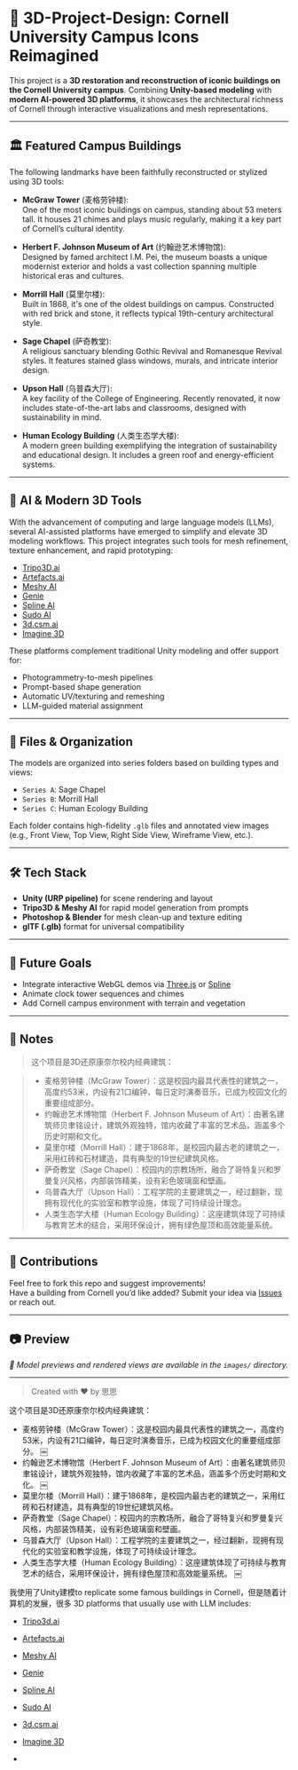 # 📐 3D-Project-Design: Cornell University Campus Icons Reimagined

This project is a **3D restoration and reconstruction of iconic buildings on the Cornell University campus**. Combining **Unity-based modeling** with **modern AI-powered 3D platforms**, it showcases the architectural richness of Cornell through interactive visualizations and mesh representations.

---

## 🏛️ Featured Campus Buildings

The following landmarks have been faithfully reconstructed or stylized using 3D tools:

- **McGraw Tower** (麦格劳钟楼):  
  One of the most iconic buildings on campus, standing about 53 meters tall. It houses 21 chimes and plays music regularly, making it a key part of Cornell’s cultural identity.

- **Herbert F. Johnson Museum of Art** (约翰逊艺术博物馆):  
  Designed by famed architect I.M. Pei, the museum boasts a unique modernist exterior and holds a vast collection spanning multiple historical eras and cultures.

- **Morrill Hall** (莫里尔楼):  
  Built in 1868, it's one of the oldest buildings on campus. Constructed with red brick and stone, it reflects typical 19th-century architectural style.

- **Sage Chapel** (萨奇教堂):  
  A religious sanctuary blending Gothic Revival and Romanesque Revival styles. It features stained glass windows, murals, and intricate interior design.

- **Upson Hall** (乌普森大厅):  
  A key facility of the College of Engineering. Recently renovated, it now includes state-of-the-art labs and classrooms, designed with sustainability in mind.

- **Human Ecology Building** (人类生态学大楼):  
  A modern green building exemplifying the integration of sustainability and educational design. It includes a green roof and energy-efficient systems.

---

## 🧠 AI & Modern 3D Tools

With the advancement of computing and large language models (LLMs), several AI-assisted platforms have emerged to simplify and elevate 3D modeling workflows. This project integrates such tools for mesh refinement, texture enhancement, and rapid prototyping:

- [Tripo3D.ai](https://www.tripo3d.ai/app/)
- [Artefacts.ai](https://artefacts.ai/)
- [Meshy AI](https://www.meshy.ai/discover)
- [Genie](https://lumalabs.ai/genie?view=create)
- [Spline AI](https://spline.design/)
- [Sudo AI](https://www.sudo.ai/)
- [3d.csm.ai](https://3d.csm.ai/)
- [Imagine 3D](https://lumalabs.ai/dashboard/imagine)

These platforms complement traditional Unity modeling and offer support for:

- Photogrammetry-to-mesh pipelines
- Prompt-based shape generation
- Automatic UV/texturing and remeshing
- LLM-guided material assignment

---

## 📁 Files & Organization

The models are organized into series folders based on building types and views:

- `Series A`: Sage Chapel  
- `Series B`: Morrill Hall  
- `Series C`: Human Ecology Building

Each folder contains high-fidelity `.glb` files and annotated view images (e.g., Front View, Top View, Right Side View, Wireframe View, etc.).

---

## 🛠️ Tech Stack

- **Unity (URP pipeline)** for scene rendering and layout
- **Tripo3D & Meshy AI** for rapid model generation from prompts
- **Photoshop & Blender** for mesh clean-up and texture editing
- **glTF (.glb)** format for universal compatibility

---

## 🎯 Future Goals

- Integrate interactive WebGL demos via [Three.js](https://threejs.org/) or [Spline](https://spline.design/)
- Animate clock tower sequences and chimes
- Add Cornell campus environment with terrain and vegetation

---

## 📌 Notes

> 这个项目是3D还原康奈尔校内经典建筑：

> - 麦格劳钟楼（McGraw Tower）：这是校园内最具代表性的建筑之一，高度约53米，内设有21口编钟，每日定时演奏音乐，已成为校园文化的重要组成部分。
> - 约翰逊艺术博物馆（Herbert F. Johnson Museum of Art）：由著名建筑师贝聿铭设计，建筑外观独特，馆内收藏了丰富的艺术品，涵盖多个历史时期和文化。
> - 莫里尔楼（Morrill Hall）：建于1868年，是校园内最古老的建筑之一，采用红砖和石材建造，具有典型的19世纪建筑风格。
> - 萨奇教堂（Sage Chapel）：校园内的宗教场所，融合了哥特复兴和罗曼复兴风格，内部装饰精美，设有彩色玻璃窗和壁画。
> - 乌普森大厅（Upson Hall）：工程学院的主要建筑之一，经过翻新，现拥有现代化的实验室和教学设施，体现了可持续设计理念。
> - 人类生态学大楼（Human Ecology Building）：这座建筑体现了可持续与教育艺术的结合，采用环保设计，拥有绿色屋顶和高效能量系统。

---

## 🤝 Contributions

Feel free to fork this repo and suggest improvements!  
Have a building from Cornell you’d like added? Submit your idea via [Issues](https://github.com/) or reach out.

---

## 📷 Preview

_📸 Model previews and rendered views are available in the `images/` directory._

---

> Created with ❤️ by 思思
>
> 
这个项目是3D还原康奈尔校内经典建筑：

- 麦格劳钟楼（McGraw Tower）：这是校园内最具代表性的建筑之一，高度约53米，内设有21口编钟，每日定时演奏音乐，已成为校园文化的重要组成部分。 ￼
- 约翰逊艺术博物馆（Herbert F. Johnson Museum of Art）：由著名建筑师贝聿铭设计，建筑外观独特，馆内收藏了丰富的艺术品，涵盖多个历史时期和文化。  ￼
- 莫里尔楼（Morrill Hall）：建于1868年，是校园内最古老的建筑之一，采用红砖和石材建造，具有典型的19世纪建筑风格。
- 萨奇教堂（Sage Chapel）：校园内的宗教场所，融合了哥特复兴和罗曼复兴风格，内部装饰精美，设有彩色玻璃窗和壁画。
- 乌普森大厅（Upson Hall）：工程学院的主要建筑之一，经过翻新，现拥有现代化的实验室和教学设施，体现了可持续设计理念。
- 人类生态学大楼（Human Ecology Building）：这座建筑体现了可持续与教育艺术的结合，采用环保设计，拥有绿色屋顶和高效能量系统。  ￼


我使用了Unity建模to replicate some famous buildings in Cornell，但是随着计算机的发展，很多 3D platforms that usually use with LLM includes:
- [Tripo3d.ai](https://www.tripo3d.ai/app/)
- [Artefacts.ai](https://artefacts.ai/)
- [Meshy AI](https://www.meshy.ai/discover)
- [Genie](https://lumalabs.ai/genie?view=create)
- [Spline AI](https://spline.design/)
- [Sudo AI](https://www.sudo.ai/)
- [3d.csm.ai](https://3d.csm.ai/)
- [Imagine 3D](https://lumalabs.ai/dashboard/imagine)

- 

